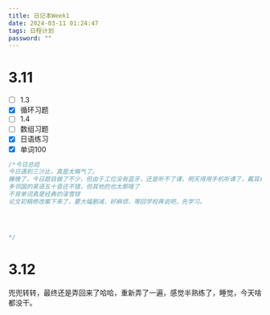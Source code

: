 ```yaml
---
title: 日记本Week1
date: 2024-03-11 01:24:47
tags: 日程计划
password: ""
---
```


#  3.11

- [ ] 1.3
- [x] 循环习题
- [ ] 1.4
- [ ] 数组习题
- [x] 日语练习
- [x] 单词100

```c++
/*今日总结
今日遇到三沙比，真是太晦气了。
睡晚了，今日题目做了不少，但由于工位没有蓝牙，还是听不了课，明天得用手机听课了，戴耳机又太明显，唉，没字幕真的有点麻烦啊。
多邻国的英语五十音还不错，但其他的也太那啥了
不背单词真是经典的滚雪球
论文初稿修改案下来了，要大幅删减，好麻烦，等回学校再说吧，先学习。




*/
```

# 3.12

兜兜转转，最终还是弄回来了哈哈，重新弄了一遍，感觉半熟练了，睡觉，今天啥都没干。

